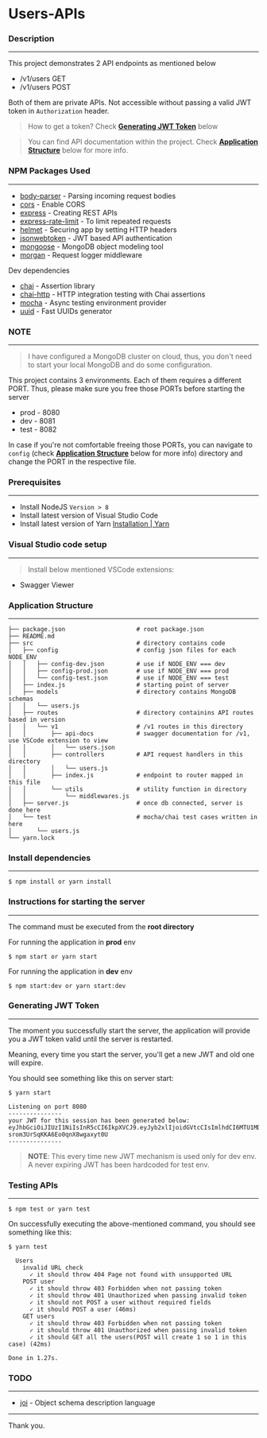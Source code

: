 # Users-APIs

### Description

---

This project demonstrates 2 API endpoints as mentioned below

- /v1/users GET
- /v1/users POST

Both of them are private APIs. Not accessible without passing a valid JWT token in `Authorization` header.

> How to get a token? Check [**Generating JWT Token**](#generating-jwt-token) below

> You can find API documentation within the project. Check [**Application Structure**](#application-structure) below for more info.

### NPM Packages Used

---

- [body-parser](https://www.npmjs.com/package/body-parser) - Parsing incoming request bodies
- [cors](https://www.npmjs.com/package/cors) - Enable CORS
- [express](https://www.npmjs.com/package/express) - Creating REST APIs
- [express-rate-limit](https://www.npmjs.com/package/express-rate-limit) - To limit repeated requests
- [helmet](https://www.npmjs.com/package/helmet) - Securing app by setting HTTP headers
- [jsonwebtoken](https://www.npmjs.com/package/jsonwebtoken) - JWT based API authentication
- [mongoose](https://www.npmjs.com/package/mongoose) - MongoDB object modeling tool
- [morgan](https://www.npmjs.com/package/morgan) - Request logger middleware

Dev dependencies

- [chai](https://www.npmjs.com/package/chai) - Assertion library
- [chai-http](https://www.npmjs.com/package/chai-http) - HTTP integration testing with Chai assertions
- [mocha](https://www.npmjs.com/package/mocha) - Async testing environment provider
- [uuid](https://www.npmjs.com/package/uuid) - Fast UUIDs generator

### NOTE

---

> I have configured a MongoDB cluster on cloud, thus, you don't need to start your local MongoDB and do some configuration.

This project contains 3 environments. Each of them requires a different PORT. Thus, please make sure you free those PORTs before starting the server

- prod - 8080
- dev - 8081
- test - 8082

In case if you're not comfortable freeing those PORTs, you can navigate to `config` (check [**Application Structure**](#application-structure) below for more info) directory and change the PORT in the respective file.

### Prerequisites

---

- Install NodeJS `Version > 8`
- Install latest version of Visual Studio Code
- Install latest version of Yarn [Installation | Yarn](https://yarnpkg.com/lang/en/docs/install/)

### Visual Studio code setup

---

> Install below mentioned VSCode extensions:

- Swagger Viewer

### Application Structure

---

    ├── package.json                    # root package.json
    ├── README.md
    ├── src                             # directory contains code
    │   ├── config                      # config json files for each NODE_ENV
    │   │   ├── config-dev.json         # use if NODE_ENV === dev
    │   │   ├── config-prod.json        # use if NODE_ENV === prod
    │   │   └── config-test.json        # use if NODE_ENV === test
    │   ├── index.js                    # starting point of server
    │   ├── models                      # directory contains MongoDB schemas
    │   │   └── users.js
    │   ├── routes                      # directory containins API routes based in version
    │   │   └── v1                      # /v1 routes in this directory
    │   │       ├── api-docs            # swagger documentation for /v1, use VSCode extension to view
    │   │       │   └── users.json
    │   │       ├── controllers         # API request handlers in this directory
    │   │       │   └── users.js
    │   │       ├── index.js            # endpoint to router mapped in this file
    │   │       └── utils               # utility function in directory
    │   │           └── middlewares.js
    │   ├── server.js                   # once db connected, server is done here
    │   └── test                        # mocha/chai test cases written in here
    │       └── users.js
    └── yarn.lock

### Install dependencies

---

```npm
$ npm install or yarn install
```

### Instructions for starting the server

---

The command must be executed from the **root directory**

For running the application in **prod** env

```shell
$ npm start or yarn start
```

For running the application in **dev** env

```shell
$ npm start:dev or yarn start:dev
```

### Generating JWT Token

---

The moment you successfully start the server, the application will provide you a JWT token valid until the server is restarted.

Meaning, every time you start the server, you'll get a new JWT and old one will expire.

You should see something like this on server start:

```
$ yarn start

Listening on port 8080
---------------
your JWT for this session has been generated below:
eyJhbGciOiJIUzI1NiIsInR5cCI6IkpXVCJ9.eyJyb2xlIjoidGVtcCIsImlhdCI6MTU1MDMwNzkxNX0.k3DNRpsGMeZJA8-srom3UrSqKKA6Eo0qnX8wgaxyt0U
---------------
```

> **NOTE**: This every time new JWT mechanism is used only for dev env. A never expiring JWT has been hardcoded for test env.

### Testing APIs

---

```shell
$ npm test or yarn test
```

On successfully executing the above-mentioned command, you should see something like this:

```shell
$ yarn test

  Users
    invalid URL check
      ✓ it should throw 404 Page not found with unsupported URL
    POST user
      ✓ it should throw 403 Forbidden when not passing token
      ✓ it should throw 401 Unauthorized when passing invalid token
      ✓ it should not POST a user without required fields
      ✓ it should POST a user (46ms)
    GET users
      ✓ it should throw 403 Forbidden when not passing token
      ✓ it should throw 401 Unauthorized when passing invalid token
      ✓ it should GET all the users(POST will create 1 so 1 in this case) (42ms)

Done in 1.27s.
```

### TODO

---

- [joi](https://www.npmjs.com/package/joi) - Object schema description language

---

Thank you.
